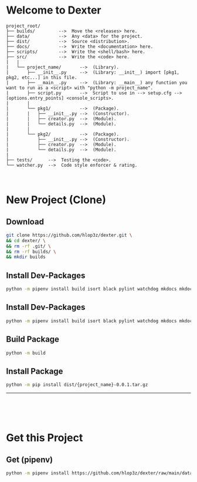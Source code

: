 # Welcome to Dexter
```
project_root/
├── builds/         -->  Move the <releases> here. 
├── data/           -->  Any <data> for the project.
├── dist/           -->  Source <distribution>.
├── docs/           -->  Write the <documentation> here.
├── scripts/        -->  Write the <shell/bash> here.
├── src/            -->  Write the <code> here.
|   |
|   └── project_name/       -->  (Library).
|       ├── __init__.py     -->  (Library: __init__) import [pkg1, pkg2, etc...] in this file.
|       ├── __main__.py     -->  (Library: __main__) any function you want to run as a <script> with "python -m project_name".
|       ├── script.py       -->  Script to use in --> setup.cfg --> [options.entry_points] <console_scripts>.
|       |
|       └── pkg1/           -->  (Package).
|       |   ├── __init__.py -->  (Constructor).
|       |   ├── creator.py  -->  (Module).
|       |   └── details.py  -->  (Module).
|       |
|       └── pkg2/           -->  (Package).
|           ├── __init__.py -->  (Constructor).
|           ├── creator.py  -->  (Module).
|           └── details.py  -->  (Module).
|
├── tests/      -->  Testing the <code>.
└── watcher.py  -->  Code style enforcer & rating.
```

<br />

# New Project (**Clone**)

## Download
```sh
git clone https://github.com/hlop3z/dexter.git \
&& cd dexter/ \
&& rm -rf .git/ \
&& rm -rf builds/ \
&& mkdir builds
```

## Install **Dev-Packages**
```sh
python -m pipenv install build isort black pylint watchdog mkdocs mkdocs-material --dev --pre
```

## Install **Dev-Packages**
```sh
python -m pipenv install build isort black pylint watchdog mkdocs mkdocs-material --dev --pre
```

## Build **Package**
```sh
python -m build
```

## Install **Package**
```sh
python -m pip install dist/{project_name}-0.0.1.tar.gz
```
---

<br /><br /><br />
# Get this Project

## Get (**pipenv**)
```sh
python -m pipenv install https://github.com/hlop3z/dexter/raw/main/data/builds/dexter-0.0.1.tar.gz
```